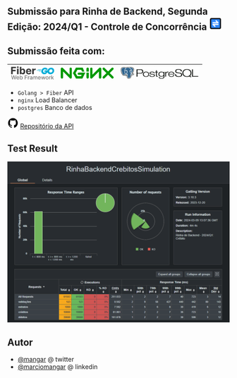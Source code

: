 
##  Submissão para Rinha de Backend, Segunda Edição: 2024/Q1 - Controle de Concorrência <img src="images/logo1.png" width="30px">

## Submissão feita com:

 |<img src="images/go-fiber.png" width="100px">  | <img src="images/nginx.png" width="120px"> | <img src="images/postgresql.png" width="180px">  |
|--|--|--|


- `Golang > Fiber` API
- `nginx` Load Balancer
- `postgres` Banco de dados


<img src="images/github.png" width="25px"> [Repositório da API](https://github.com/mangar/RinhaBe_2024_Q1_Go)


## Test Result


<img src="images/gatling_global.png" width="800px">


## Autor

- [@mangar](https://twitter.com/mangar) @ twitter
- [@marciomangar](https://www.linkedin.com/in/marciomangar/) @ linkedin